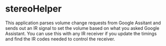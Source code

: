 # stereoHelper
This application parses volume change requests from Google Assitant and sends out an IR signal to set the volume based on what you asked Google Assistant.
You can use this with any IR receiver if you update the timings and find the IR codes needed to control the receiver. 
